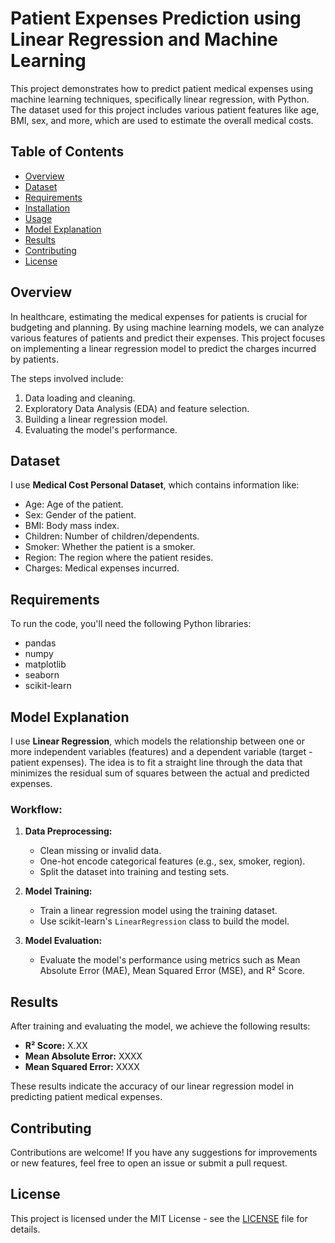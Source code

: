 
# Patient Expenses Prediction using Linear Regression and Machine Learning

This project demonstrates how to predict patient medical expenses using machine learning techniques, specifically linear regression, with Python. 
The dataset used for this project includes various patient features like age, BMI, sex, and more, which are used to estimate the overall medical costs.

## Table of Contents

- [Overview](#overview)
- [Dataset](#dataset)
- [Requirements](#requirements)
- [Installation](#installation)
- [Usage](#usage)
- [Model Explanation](#model-explanation)
- [Results](#results)
- [Contributing](#contributing)
- [License](#license)

## Overview

In healthcare, estimating the medical expenses for patients is crucial for budgeting and planning. 
By using machine learning models, we can analyze various features of patients and predict their expenses. 
This project focuses on implementing a linear regression model to predict the charges incurred by patients.

The steps involved include:
1. Data loading and cleaning.
2. Exploratory Data Analysis (EDA) and feature selection.
3. Building a linear regression model.
4. Evaluating the model's performance.

## Dataset

I use **Medical Cost Personal Dataset**, which contains information like:
- Age: Age of the patient.
- Sex: Gender of the patient.
- BMI: Body mass index.
- Children: Number of children/dependents.
- Smoker: Whether the patient is a smoker.
- Region: The region where the patient resides.
- Charges: Medical expenses incurred.

## Requirements

To run the code, you'll need the following Python libraries:

- pandas
- numpy
- matplotlib
- seaborn
- scikit-learn

## Model Explanation

I use **Linear Regression**, which models the relationship between one or more independent variables (features) and a dependent variable (target - patient expenses). 
The idea is to fit a straight line through the data that minimizes the residual sum of squares between the actual and predicted expenses.

### Workflow:
1. **Data Preprocessing:** 
    - Clean missing or invalid data.
    - One-hot encode categorical features (e.g., sex, smoker, region).
    - Split the dataset into training and testing sets.

2. **Model Training:**
    - Train a linear regression model using the training dataset.
    - Use scikit-learn's `LinearRegression` class to build the model.

3. **Model Evaluation:**
    - Evaluate the model's performance using metrics such as Mean Absolute Error (MAE), Mean Squared Error (MSE), and R² Score.

## Results

After training and evaluating the model, we achieve the following results:
- **R² Score:** X.XX
- **Mean Absolute Error:** XXXX
- **Mean Squared Error:** XXXX

These results indicate the accuracy of our linear regression model in predicting patient medical expenses.

## Contributing

Contributions are welcome! If you have any suggestions for improvements or new features, feel free to open an issue or submit a pull request.

## License

This project is licensed under the MIT License - see the [LICENSE](LICENSE) file for details.
```


